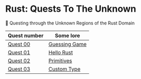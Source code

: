 # Rust: Quests To The Unknown

:beginner: Questing through the Unknown Regions of the Rust Domain

Quest number           | Some lore
-----------------------|----------
[Quest 00](quest00/)   | [Guessing Game][q00]
[Quest 01](quest01/)   | [Hello Rust][q01]
[Quest 02](quest02/)   | [Primitives][q02]
[Quest 03](quest03/)   | [Custom Type][q03]


<!-- links -->

[q00]: https://doc.rust-lang.org/stable/book/second-edition/ch02-00-guessing-game-tutorial.html
[q01]: https://rustbyexample.com/hello.html
[q02]: https://rustbyexample.com/primitives.html
[q03]: https://rustbyexample.com/custom_types.html
